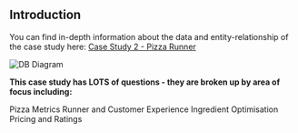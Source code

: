## Introduction

You can find in-depth information about the data and entity-relationship of the case study here: [Case Study 2 - Pizza Runner](https://8weeksqlchallenge.com/case-study-2/)

![DB Diagram](https://github.com/user-attachments/assets/13b4cf51-3578-4c55-8e16-08f6415c232f)

**This case study has LOTS of questions - they are broken up by area of focus including:**

Pizza Metrics
Runner and Customer Experience
Ingredient Optimisation
Pricing and Ratings
